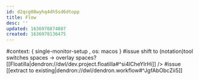 ```yaml
---
id: d2qcg08wyhq4dh5sd6dtopp
title: Flow
desc: ''
updated: 1636978874807
created: 1636978136475
---
```


#context:
{ single-monitor-setup
, os: macos
}
#issue shift to (notation)tool switches spaces
  -> overlay spaces?
    [[Floatilla|dendron://dwl/dev.project.floatilla#^si4lCheYIrHi]]
    /> #issue [[extract to existing|dendron://dwl/dendron.workflow#^JgfAbObcZii5]]
